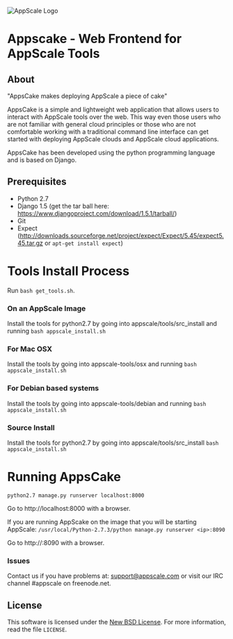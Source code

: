 ![AppScale Logo](http://www.appscale.com/img/appscale-logo.png)

# Appscake - Web Frontend for AppScale Tools #

## About ##

"AppsCake makes deploying AppScale a piece of cake"

AppsCake is a simple and lightweight web application that allows users to
interact with AppScale tools over the web. This way even those users who
are not familiar with general cloud principles or those who are not
comfortable working with a traditional command line interface can get
started with deploying AppScale clouds and AppScale cloud applications.

AppsCake has been developed using the python programming language and is
based on Django. 

## Prerequisites ##
- Python 2.7
- Django 1.5 (get the tar ball here: https://www.djangoproject.com/download/1.5.1/tarball/)
- Git
- Expect (http://downloads.sourceforge.net/project/expect/Expect/5.45/expect5.45.tar.gz or 
  ```apt-get install expect```)

# Tools Install Process ##
Run ```bash get_tools.sh```.

### On an AppScale Image ###
Install the tools for python2.7 by going into appscale/tools/src_install and running
```bash appscale_install.sh```

### For Mac OSX ###
Install the tools by going into appscale-tools/osx and running
```bash appscale_install.sh```

### For Debian based systems ###
Install the tools by going into appscale-tools/debian and running
```bash appscale_install.sh```

### Source Install ###
Install the tools for python2.7 by going into appscale/tools/src_install
```bash appscale_install.sh```

# Running AppsCake #
```python2.7 manage.py runserver localhost:8000```

Go to http://localhost:8000 with a browser. 

If you are running AppScake on the image that you will be starting AppScale:
```/usr/local/Python-2.7.3/python manage.py runserver <ip>:8090```

Go to http://<ip>:8090 with a browser.

### Issues ###
Contact us if you have problems at: support@appscale.com or visit our IRC channel #appscale on freenode.net.


License
-------
This software is licensed under the [New BSD License][BSD]. For more
information, read the file ``LICENSE``.

[BSD]: http://opensource.org/licenses/BSD-3-Clause

